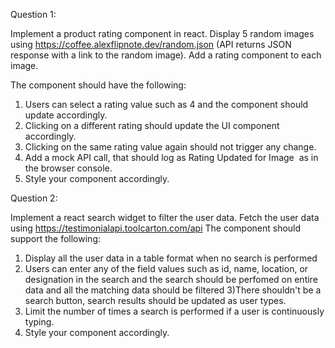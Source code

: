 Question 1:

Implement a product rating component in react. Display 5 random images using https://coffee.alexflipnote.dev/random.json (API returns JSON response with a link to the random image). Add a rating component to each image.

The component should have the following:
1. Users can select a rating value such as 4 and the component should update accordingly.
2. Clicking on a different rating should update the UI component accordingly.
3. Clicking on the same rating value again should not trigger any change.
4. Add a mock API call, that should log as Rating Updated for Image <Image URL> as <Rating Selected> in the browser console.
5. Style your component accordingly.

Question 2: 

Implement a react search widget to filter the user data. Fetch the user data using https://testimonialapi.toolcarton.com/api
The component should support the following:
  
1. Display all the user data in a table format when no search is performed
2. Users can enter any of the field values such as id, name, location, or designation in the search and the search should be perfomed on entire data and      all the matching data should be filtered 3)There shouldn't be a search button, search results should be updated as user types.
3. Limit the number of times a search is performed if a user is continuously typing.
4. Style your component accordingly.
